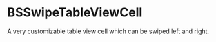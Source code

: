 BSSwipeTableViewCell
====================

A very customizable table view cell which can be swiped left and right.
